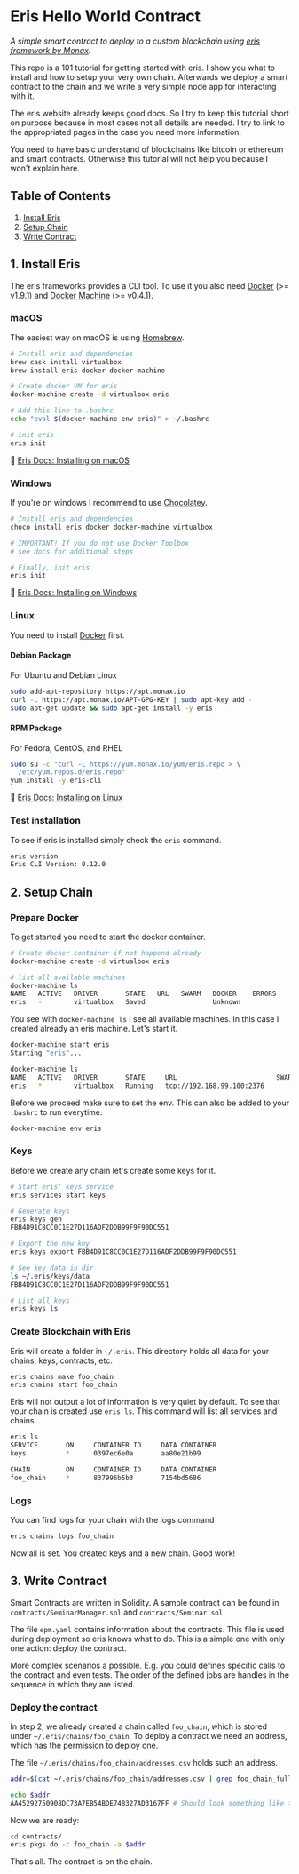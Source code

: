 # Eris Hello World Contract

_A simple smart contract to deploy to a custom blockchain using [eris framework by Monax](https://monax.io/)._

This repo is a 101 tutorial for getting started with eris. I show you what to install and how to setup your very own chain. Afterwards we deploy a smart contract to the chain and we write a very simple node app for interacting with it.

The eris website already keeps good docs. So I try to keep this tutorial short on purpose because in most cases not all details are needed. I try to link to the appropriated pages in the case you need more information.

You need to have basic understand of blockchains like bitcoin or ethereum and smart contracts. Otherwise this tutorial will not help you because I won't explain here.

## Table of Contents

1. [Install Eris](#1-install-eris)
2. [Setup Chain](#2-setup-chain)
3. [Write Contract](#3-write-contract)

## 1. Install Eris

The eris frameworks provides a CLI tool. To use it you also need [Docker](https://www.docker.com/) (>= v1.9.1) and [Docker Machine](https://https//docs.docker.com/machine/) (>= v0.4.1).

### macOS

The easiest way on macOS is using [Homebrew](https://brew.sh/).

```sh
# Install eris and dependencies
brew cask install virtualbox
brew install eris docker docker-machine

# Create docker VM for eris
docker-machine create -d virtualbox eris

# Add this line to .bashrc
echo "eval $(docker-machine env eris)" > ~/.bashrc

# init eris
eris init
```

📝 [Eris Docs: Installing on macOS](https://monax.io/docs/tutorials/getting-started/#macos)

### Windows

If you're on windows I recommend to use [Chocolatey](https://chocolatey.org/).

```sh
# Install eris and dependencies
choco install eris docker docker-machine virtualbox

# IMPORTANT! If you do not use Docker Toolbox
# see docs for additional steps

# Finally, init eris
eris init
```

📝 [Eris Docs: Installing on Windows](https://monax.io/docs/tutorials/getting-started/#windows)

### Linux

You need to install [Docker](https://docs.docker.com/installation/) first.

#### Debian Package
For Ubuntu and Debian Linux

```sh
sudo add-apt-repository https://apt.monax.io
curl -L https://apt.monax.io/APT-GPG-KEY | sudo apt-key add -
sudo apt-get update && sudo apt-get install -y eris
```

#### RPM Package
For Fedora, CentOS, and RHEL

```sh
sudo su -c "curl -L https://yum.monax.io/yum/eris.repo > \
  /etc/yum.repos.d/eris.repo"
yum install -y eris-cli
```

📝 [Eris Docs: Installing on Linux](https://monax.io/docs/tutorials/getting-started/#linux)


### Test installation

To see if eris is installed simply check the `eris` command.

```sh
eris version
Eris CLI Version: 0.12.0
```

## 2. Setup Chain

### Prepare Docker

To get started you need to start the docker container.

```sh
# Create docker container if not happend already
docker-machine create -d virtualbox eris

# list all available machines
docker-machine ls                                                                                                 ~/Documents/University/TUB/11HTISE/eris-hello-world
NAME   ACTIVE   DRIVER       STATE   URL   SWARM   DOCKER    ERRORS
eris   -        virtualbox   Saved                 Unknown
```

You see with `docker-machine ls` I see all available machines. In this case I created already an eris machine. Let's start it.

```sh
docker-machine start eris
Starting "eris"...

docker-machine ls
NAME   ACTIVE   DRIVER       STATE     URL                         SWARM   DOCKER    ERRORS
eris   *        virtualbox   Running   tcp://192.168.99.100:2376           v1.12.3
```

Before we proceed make sure to set the env. This can also be added to your `.bashrc` to run everytime.

```sh
docker-machine env eris
```

### Keys

Before we create any chain let's create some keys for it.

```sh
# Start eris' keys service
eris services start keys

# Generate keys
eris keys gen
FBB4D91C8CC0C1E27D116ADF2DDB99F9F90DC551

# Export the new key
eris keys export FBB4D91C8CC0C1E27D116ADF2DDB99F9F90DC551

# See key data in dir
ls ~/.eris/keys/data
FBB4D91C8CC0C1E27D116ADF2DDB99F9F90DC551

# List all keys
eris keys ls
```


### Create Blockchain with Eris

Eris will create a folder in `~/.eris`. This directory holds all data for your chains, keys, contracts, etc.

```sh
eris chains make foo_chain
eris chains start foo_chain
```

Eris will not output a lot of information is very quiet by default. To see that your chain is created use `eris ls`. This command will list all services and chains.

```sh
eris ls
SERVICE       ON     CONTAINER ID     DATA CONTAINER
keys          *      0397ec6e0a       aa80e21b99

CHAIN         ON     CONTAINER ID     DATA CONTAINER
foo_chain     *      837996b5b3       7154bd5686
```

### Logs

You can find logs for your chain with the logs command

```sh
eris chains logs foo_chain
```

Now all is set. You created keys and a new chain. Good work!


## 3. Write Contract

Smart Contracts are written in Solidity. A sample contract can be found in `contracts/SeminarManager.sol` and `contracts/Seminar.sol`.

The file `epm.yaml` contains information about the contracts. This file is used during deployment so eris knows what to do. This is a simple one with only one action: deploy the contract.

More complex scenarios a possible. E.g. you could defines specific calls to the contract and even tests. The order of the defined jobs are handles in the sequence in which they are listed.

### Deploy the contract

In step 2, we already created a chain called `foo_chain`, which is stored under `~/.eris/chains/foo_chain`. To deploy a contract we need an address, which has the permission to deploy one.

The file `~/.eris/chains/foo_chain/addresses.csv` holds such an address.

```sh
addr=$(cat ~/.eris/chains/foo_chain/addresses.csv | grep foo_chain_full_000 | cut -d ',' -f 1)

echo $addr
AA45292750908DC73A7EB54BDE748327AD3167FF # Should look something like this.
```

Now we are ready:

```sh
cd contracts/
eris pkgs do -c foo_chain -a $addr
```

That's all. The contract is on the chain.
